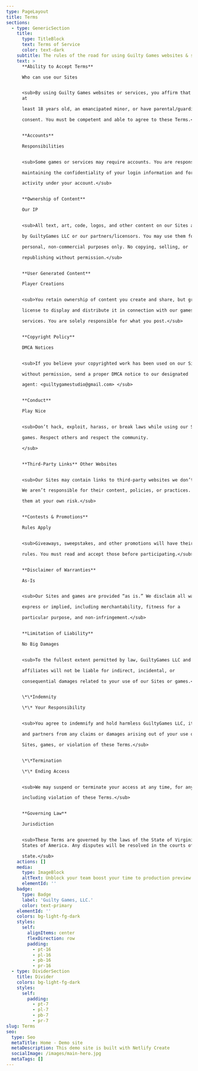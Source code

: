 ```yaml
---
type: PageLayout
title: Terms
sections:
  - type: GenericSection
    title:
      type: TitleBlock
      text: Terms of Service
      color: text-dark
    subtitle: The rules of the road for using Guilty Games websites & services.
    text: >
      **Ability to Accept Terms**

      Who can use our Sites


      <sub>By using Guilty Games websites or services, you affirm that you are
      at

      least 18 years old, an emancipated minor, or have parental/guardian

      consent. You must be competent and able to agree to these Terms.</sub>


      **Accounts**

      Responsibilities


      <sub>Some games or services may require accounts. You are responsible for

      maintaining the confidentiality of your login information and for all

      activity under your account.</sub>


      **Ownership of Content**

      Our IP


      <sub>All text, art, code, logos, and other content on our Sites are owned

      by GuiltyGames LLC or our partners/licensors. You may use them for

      personal, non-commercial purposes only. No copying, selling, or

      republishing without permission.</sub>


      **User Generated Content**

      Player Creations


      <sub>You retain ownership of content you create and share, but grant us a

      license to display and distribute it in connection with our games and

      services. You are solely responsible for what you post.</sub>


      **Copyright Policy**

      DMCA Notices


      <sub>If you believe your copyrighted work has been used on our Sites

      without permission, send a proper DMCA notice to our designated

      agent: <guiltygamestudio@gmail.com> </sub>


      **Conduct**

      Play Nice


      <sub>Don’t hack, exploit, harass, or break laws while using our Sites or

      games. Respect others and respect the community.

      </sub>


      **Third-Party Links** Other Websites


      <sub>Our Sites may contain links to third-party websites we don’t control.

      We aren’t responsible for their content, policies, or practices. Use

      them at your own risk.</sub>


      **Contests & Promotions**

      Rules Apply


      <sub>Giveaways, sweepstakes, and other promotions will have their own

      rules. You must read and accept those before participating.</sub>


      **Disclaimer of Warranties**

      As-Is


      <sub>Our Sites and games are provided “as is.” We disclaim all warranties,

      express or implied, including merchantability, fitness for a

      particular purpose, and non-infringement.</sub>


      **Limitation of Liability**

      No Big Damages


      <sub>To the fullest extent permitted by law, GuiltyGames LLC and its

      affiliates will not be liable for indirect, incidental, or

      consequential damages related to your use of our Sites or games.</sub>


      \*\*Indemnity

      \*\* Your Responsibility


      <sub>You agree to indemnify and hold harmless GuiltyGames LLC, its team,

      and partners from any claims or damages arising out of your use of our

      Sites, games, or violation of these Terms.</sub>


      \*\*Termination

      \*\* Ending Access


      <sub>We may suspend or terminate your access at any time, for any reason,

      including violation of these Terms.</sub>


      **Governing Law**

      Jurisdiction


      <sub>These Terms are governed by the laws of the State of Virginia, United
      States of America. Any disputes will be resolved in the courts of that

      state.</sub>
    actions: []
    media:
      type: ImageBlock
      altText: Unblock your team boost your time to production preview
      elementId: ''
    badge:
      type: Badge
      label: 'Guilty Games, LLC.'
      color: text-primary
    elementId: ''
    colors: bg-light-fg-dark
    styles:
      self:
        alignItems: center
        flexDirection: row
        padding:
          - pt-16
          - pl-16
          - pb-16
          - pr-16
  - type: DividerSection
    title: Divider
    colors: bg-light-fg-dark
    styles:
      self:
        padding:
          - pt-7
          - pl-7
          - pb-7
          - pr-7
slug: Terms
seo:
  type: Seo
  metaTitle: Home - Demo site
  metaDescription: This demo site is built with Netlify Create
  socialImage: /images/main-hero.jpg
  metaTags: []
---
```


